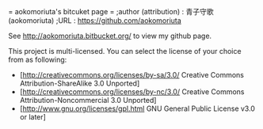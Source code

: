 = aokomoriuta's bitcuket page =
;author (attribution)
: 青子守歌 (aokomoriuta)
;URL
: https://github.com/aokomoriuta

See http://aokomoriuta.bitbucket.org/ to view my github page.

This project is multi-licensed.
You can select the license of your choice from as following:
* [http://creativecommons.org/licenses/by-sa/3.0/ Creative Commons Attribution-ShareAlike 3.0 Unported]
* [http://creativecommons.org/licenses/by-nc/3.0/ Creative Commons Attribution-Noncommercial 3.0 Unported]
* [http://www.gnu.org/licenses/gpl.html GNU General Public License v3.0 or later]
